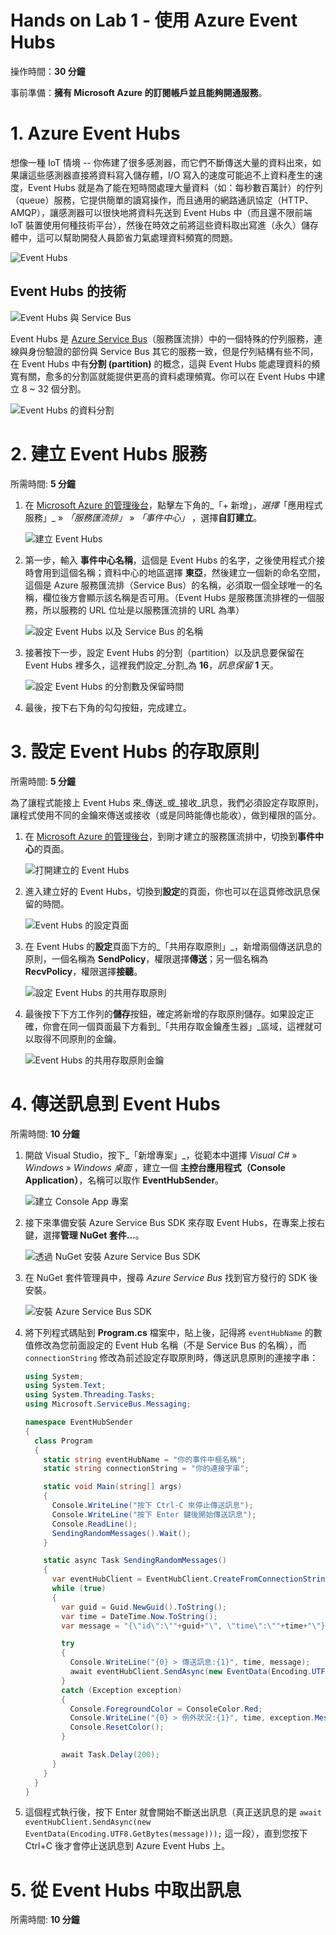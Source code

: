 # Hands on Lab 1 - 使用 Azure Event Hubs #

操作時間：**30 分鐘**

事前準備：**擁有 Microsoft Azure 的訂閱帳戶並且能夠開通服務**。


# 1. Azure Event Hubs #

想像一種 IoT 情境 -- 你佈建了很多感測器，而它們不斷傳送大量的資料出來，如果讓這些感測器直接將資料寫入儲存體，I/O 寫入的速度可能追不上資料產生的速度，Event Hubs 就是為了能在短時間處理大量資料（如：每秒數百萬計）的佇列（queue）服務，它提供簡單的讀寫操作，而且通用的網路通訊協定（HTTP、AMQP），讓感測器可以很快地將資料先送到 Event Hubs 中（而且還不限前端 IoT 裝置使用何種技術平台），然後在時效之前將這些資料取出寫進（永久）儲存體中，這可以幫助開發人員節省力氣處理資料頻寬的問題。

![Event Hubs](images/1-send-recv-events.png)

## Event Hubs 的技術 ##

![Event Hubs 與 Service Bus](images/1-event-hubs-in-service-bus.png)

Event Hubs 是 [Azure Service Bus](http://azure.microsoft.com/zh-tw/services/service-bus/)（服務匯流排）中的一個特殊的佇列服務，連線與身份驗證的部份與 Service Bus 其它的服務一致，但是佇列結構有些不同，在 Event Hubs 中有**分割 (partition)** 的概念，這與 Event Hubs 能處理資料的頻寬有關，愈多的分割區就能提供更高的資料處理頻寬。你可以在 Event Hubs 中建立 8 ~ 32 個分割。

![Event Hubs 的資料分割](images/1-event-hubs-partitions.png)

# 2. 建立 Event Hubs 服務

所需時間: **5 分鐘**

1.  在 [Microsoft Azure 的管理後台](https://manage.windowsazure.com/)，點擊左下角的_「+ 新增」_，選擇_「應用程式服務」_ » _「服務匯流排」_ » _「事件中心」_ ，選擇**自訂建立**。

    ![建立 Event Hubs](images/1-create-event-hubs.png)

2.  第一步，輸入 **事件中心名稱**，這個是 Event Hubs 的名字，之後使用程式介接時會用到這個名稱；資料中心的地區選擇 **東亞**，然後建立一個新的命名空間，這個是 Azure 服務匯流排（Service Bus）的名稱，必須取一個全球唯一的名稱，欄位後方會顯示該名稱是否可用。（Event Hubs 是服務匯流排裡的一個服務，所以服務的 URL 位址是以服務匯流排的 URL 為準）
    
    ![設定 Event Hubs 以及 Service Bus 的名稱](images/1-create-event-hubs-custom-step1.png)

3.  接著按下一步，設定 Event Hubs 的分割（partition）以及訊息要保留在 Event Hubs 裡多久，這裡我們設定_分割_為 **16**，_訊息保留_ **1** 天。

    ![設定 Event Hubs 的分割數及保留時間](images/1-create-event-hubs-custom-step2.png)


4.  最後，按下右下角的勾勾按鈕，完成建立。

# 3. 設定 Event Hubs 的存取原則

所需時間: **5 分鐘**

為了讓程式能接上 Event Hubs 來_傳送_或_接收_訊息，我們必須設定存取原則，讓程式使用不同的金鑰來傳送或接收（或是同時能傳也能收），做到權限的區分。

1.  在 [Microsoft Azure 的管理後台](https://manage.windowsazure.com/)，到剛才建立的服務匯流排中，切換到**事件中心**的頁面。

    ![打開建立的 Event Hubs](images/1-navigate-created-event-hubs.png)

2.  進入建立好的 Event Hubs，切換到**設定**的頁面，你也可以在這頁修改訊息保留的時間。

    ![Event Hubs 的設定頁面](images/1-event-hubs-settings-page.png)

3.  在 Event Hubs 的**設定**頁面下方的_「共用存取原則」_，新增兩個傳送訊息的原則，一個名稱為 **SendPolicy**，權限選擇**傳送**；另一個名稱為 **RecvPolicy**，權限選擇**接聽**。

	![設定 Event Hubs 的共用存取原則](images/1-setting-event-hubs-policies.png)

4.  最後按下下方工作列的**儲存**按鈕，確定將新增的存取原則儲存。如果設定正確，你會在同一個頁面最下方看到_「共用存取金鑰產生器」_區域，這裡就可以取得不同原則的金鑰。


	![Event Hubs 的共用存取原則金鑰](images/1-event-hubs-primary-key-for-policies.png)


# 4. 傳送訊息到 Event Hubs

所需時間: **10 分鐘**

1.  開啟 Visual Studio，按下_「新增專案」_，從範本中選擇 _Visual C#_ » _Windows_ » _Windows 桌面_ ，建立一個 **主控台應用程式（Console Application）**，名稱可以取作 **EventHubSender**。

    ![建立 Console App 專案](images/1-create-eventhub-sender-project.png)

2.  接下來準備安裝 Azure Service Bus SDK 來存取 Event Hubs，在專案上按右鍵，選擇**管理 NuGet 套件...**。

    ![透過 NuGet 安裝 Azure Service Bus SDK](images/1-manage-nuget-pkg.png)

3.  在 NuGet 套件管理員中，搜尋 _Azure Service Bus_ 找到官方發行的 SDK 後安裝。

    ![安裝 Azure Service Bus SDK](images/1-install-azure-service-bus-sdk.png)

4.  將下列程式碼貼到 **Program.cs** 檔案中，貼上後，記得將 ```eventHubName``` 的數值修改為您前面設定的 Event Hub 名稱（不是 Service Bus 的名稱），而 ```connectionString``` 修改為前述設定存取原則時，傳送訊息原則的連接字串：

	```csharp
	using System;
	using System.Text;
	using System.Threading.Tasks;
	using Microsoft.ServiceBus.Messaging;

	namespace EventHubSender
	{
	  class Program
	  {
	    static string eventHubName = "你的事件中樞名稱";
	    static string connectionString = "你的連接字串";

	    static void Main(string[] args)
	    {
	      Console.WriteLine("按下 Ctrl-C 來停止傳送訊息");
	      Console.WriteLine("按下 Enter 鍵後開始傳送訊息");
	      Console.ReadLine();
	      SendingRandomMessages().Wait();
	    }

	    static async Task SendingRandomMessages()
	    {
	      var eventHubClient = EventHubClient.CreateFromConnectionString(connectionString, eventHubName);
	      while (true)
	      {
	        var guid = Guid.NewGuid().ToString();
	        var time = DateTime.Now.ToString();
	        var message = "{\"id\":\""+guid+"\", \"time\":\""+time+"\"}";

	        try
	        {
	          Console.WriteLine("{0} > 傳送訊息:{1}", time, message);
	          await eventHubClient.SendAsync(new EventData(Encoding.UTF8.GetBytes(message)));
	        }
	        catch (Exception exception)
	        {
	          Console.ForegroundColor = ConsoleColor.Red;
	          Console.WriteLine("{0} > 例外狀況:{1}", time, exception.Message);
	          Console.ResetColor();
	        }

	        await Task.Delay(200);
	      }
	    }
	  }
	}
	```
5.  這個程式執行後，按下 Enter 就會開始不斷送出訊息（真正送訊息的是 ```await eventHubClient.SendAsync(new EventData(Encoding.UTF8.GetBytes(message)));``` 這一段），直到您按下 Ctrl+C 後才會停止送訊息到 Azure Event Hubs 上。

# 5. 從 Event Hubs 中取出訊息

所需時間: **10 分鐘**